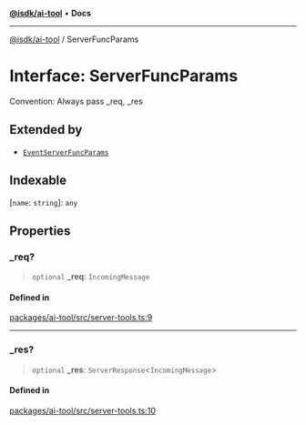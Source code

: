 [**@isdk/ai-tool**](../README.md) • **Docs**

***

[@isdk/ai-tool](../globals.md) / ServerFuncParams

# Interface: ServerFuncParams

Convention: Always pass _req, _res

## Extended by

- [`EventServerFuncParams`](EventServerFuncParams.md)

## Indexable

 \[`name`: `string`\]: `any`

## Properties

### \_req?

> `optional` **\_req**: `IncomingMessage`

#### Defined in

[packages/ai-tool/src/server-tools.ts:9](https://github.com/isdk/ai-tool.js/blob/37ada542a786fbbc770f2d61beb564f6e603941d/src/server-tools.ts#L9)

***

### \_res?

> `optional` **\_res**: `ServerResponse`\<`IncomingMessage`\>

#### Defined in

[packages/ai-tool/src/server-tools.ts:10](https://github.com/isdk/ai-tool.js/blob/37ada542a786fbbc770f2d61beb564f6e603941d/src/server-tools.ts#L10)
